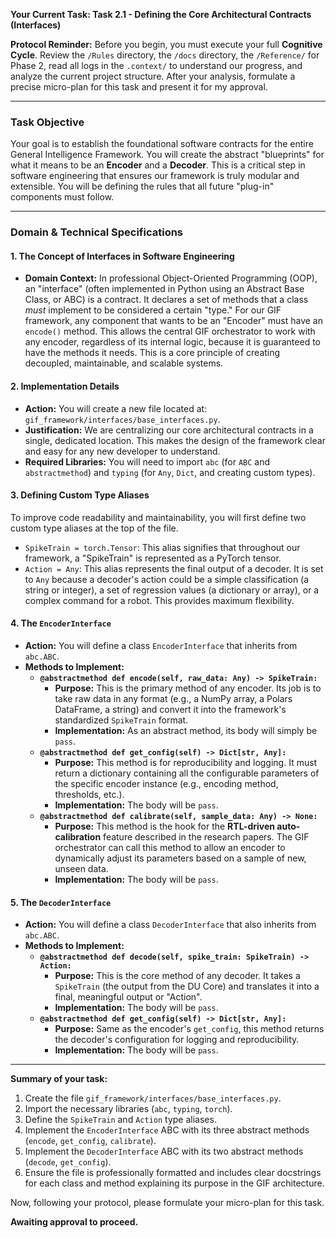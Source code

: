 **Your Current Task: Task 2.1 - Defining the Core Architectural Contracts (Interfaces)**

**Protocol Reminder:** Before you begin, you must execute your full **Cognitive Cycle**. Review the `/Rules` directory, the `/docs` directory, the `/Reference/` for Phase 2, read all logs in the `.context/` to understand our progress, and analyze the current project structure. After your analysis, formulate a precise micro-plan for this task and present it for my approval.

---

### **Task Objective**

Your goal is to establish the foundational software contracts for the entire General Intelligence Framework. You will create the abstract "blueprints" for what it means to be an **Encoder** and a **Decoder**. This is a critical step in software engineering that ensures our framework is truly modular and extensible. You will be defining the rules that all future "plug-in" components must follow.

---

### **Domain & Technical Specifications**

#### **1. The Concept of Interfaces in Software Engineering**

* **Domain Context:** In professional Object-Oriented Programming (OOP), an "interface" (often implemented in Python using an Abstract Base Class, or ABC) is a contract. It declares a set of methods that a class *must* implement to be considered a certain "type." For our GIF framework, any component that wants to be an "Encoder" must have an `encode()` method. This allows the central GIF orchestrator to work with any encoder, regardless of its internal logic, because it is guaranteed to have the methods it needs. This is a core principle of creating decoupled, maintainable, and scalable systems.

#### **2. Implementation Details**

* **Action:** You will create a new file located at: `gif_framework/interfaces/base_interfaces.py`.
* **Justification:** We are centralizing our core architectural contracts in a single, dedicated location. This makes the design of the framework clear and easy for any new developer to understand.
* **Required Libraries:** You will need to import `abc` (for `ABC` and `abstractmethod`) and `typing` (for `Any`, `Dict`, and creating custom types).

#### **3. Defining Custom Type Aliases**

To improve code readability and maintainability, you will first define two custom type aliases at the top of the file.

* `SpikeTrain = torch.Tensor`: This alias signifies that throughout our framework, a "SpikeTrain" is represented as a PyTorch tensor.
* `Action = Any`: This alias represents the final output of a decoder. It is set to `Any` because a decoder's action could be a simple classification (a string or integer), a set of regression values (a dictionary or array), or a complex command for a robot. This provides maximum flexibility.

#### **4. The `EncoderInterface`**

* **Action:** You will define a class `EncoderInterface` that inherits from `abc.ABC`.
* **Methods to Implement:**
    * **`@abstractmethod def encode(self, raw_data: Any) -> SpikeTrain:`**
        * **Purpose:** This is the primary method of any encoder. Its job is to take raw data in any format (e.g., a NumPy array, a Polars DataFrame, a string) and convert it into the framework's standardized `SpikeTrain` format.
        * **Implementation:** As an abstract method, its body will simply be `pass`.
    * **`@abstractmethod def get_config(self) -> Dict[str, Any]:`**
        * **Purpose:** This method is for reproducibility and logging. It must return a dictionary containing all the configurable parameters of the specific encoder instance (e.g., encoding method, thresholds, etc.).
        * **Implementation:** The body will be `pass`.
    * **`@abstractmethod def calibrate(self, sample_data: Any) -> None:`**
        * **Purpose:** This method is the hook for the **RTL-driven auto-calibration** feature described in the research papers. The GIF orchestrator can call this method to allow an encoder to dynamically adjust its parameters based on a sample of new, unseen data.
        * **Implementation:** The body will be `pass`.

#### **5. The `DecoderInterface`**

* **Action:** You will define a class `DecoderInterface` that also inherits from `abc.ABC`.
* **Methods to Implement:**
    * **`@abstractmethod def decode(self, spike_train: SpikeTrain) -> Action:`**
        * **Purpose:** This is the core method of any decoder. It takes a `SpikeTrain` (the output from the DU Core) and translates it into a final, meaningful output or "Action".
        * **Implementation:** The body will be `pass`.
    * **`@abstractmethod def get_config(self) -> Dict[str, Any]:`**
        * **Purpose:** Same as the encoder's `get_config`, this method returns the decoder's configuration for logging and reproducibility.
        * **Implementation:** The body will be `pass`.

---

**Summary of your task:**

1.  Create the file `gif_framework/interfaces/base_interfaces.py`.
2.  Import the necessary libraries (`abc`, `typing`, `torch`).
3.  Define the `SpikeTrain` and `Action` type aliases.
4.  Implement the `EncoderInterface` ABC with its three abstract methods (`encode`, `get_config`, `calibrate`).
5.  Implement the `DecoderInterface` ABC with its two abstract methods (`decode`, `get_config`).
6.  Ensure the file is professionally formatted and includes clear docstrings for each class and method explaining its purpose in the GIF architecture.

Now, following your protocol, please formulate your micro-plan for this task.

**Awaiting approval to proceed.**
